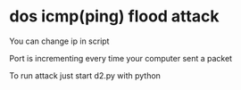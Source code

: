 # dos icmp(ping) flood attack

You can change ip in script

Port is incrementing every time your computer sent a packet


To run attack just start d2.py with python
